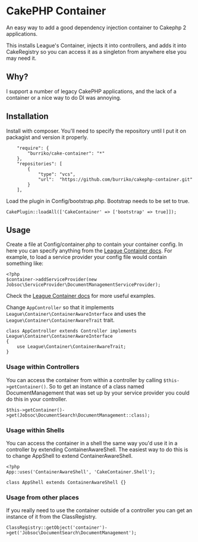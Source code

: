 # CakePHP Container

An easy way to add a good dependency injection container to Cakephp 2 applications.

This installs League's Container, injects it into controllers, and adds it into CakeRegistry so you can access it as a singleton from anywhere else you may need it.

## Why?

I support a number of legacy CakePHP applications, and the lack of a container or a nice way to do DI was annoying.

## Installation

Install with composer. You'll need to specify the repository until I put it on packagist and version it properly.
```
    "require": {
        "burriko/cake-container": "*"
    },
    "repositories": [
        {
            "type": "vcs",
            "url":  "https://github.com/burriko/cakephp-container.git"
        }
    ],
```

Load the plugin in Config/bootstrap.php. Bootstrap needs to be set to true.
```
CakePlugin::loadAll(['CakeContainer' => ['bootstrap' => true]]);
```

## Usage

Create a file at Config/container.php to contain your container config. In here you can specify anything from the [League Container docs](http://container.thephpleague.com). For example, to load a service provider your config file would contain something like:
```
<?php
$container->addServiceProvider(new Jobsoc\ServiceProvider\DocumentManagementServiceProvider);
```

Check the [League Container docs](http://container.thephpleague.com) for more useful examples.

Change `AppController` so that it implements `League\Container\ContainerAwareInterface` and uses the `League\Container\ContainerAwareTrait` trait.
```
class AppController extends Controller implements League\Container\ContainerAwareInterface
{
    use League\Container\ContainerAwareTrait;
}
```

### Usage within Controllers
You can access the container from within a controller by calling `$this->getContainer()`. So to get an instance of a class named DocumentManagement that was set up by your service provider you could do this in your controller.
```
$this->getContainer()->get(Jobsoc\DocumentSearch\DocumentManagement::class);
```

### Usage within Shells
You can access the container in a shell the same way you'd use it in a controller by extending ContainerAwareShell. The easiest way to do this is to change AppShell to extend ContainerAwareShell.
```
<?php
App::uses('ContainerAwareShell', 'CakeContainer.Shell');

class AppShell extends ContainerAwareShell {}
```

### Usage from other places
If you really need to use the container outside of a controller you can get an instance of it from the ClassRegistry.
```
ClassRegistry::getObject('container')->get('Jobsoc\DocumentSearch\DocumentManagement');
```

